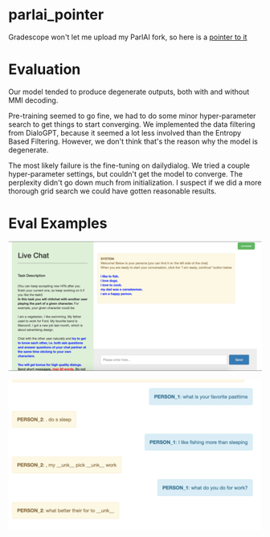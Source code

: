 # parlai_pointer

Gradescope won't let me upload my ParlAI fork, so here is a [pointer to it](https://github.com/mitchellgordon95/ParlAI) 

# Evaluation 

Our model tended to produce degenerate outputs, both with and without MMI decoding. 

Pre-training seemed to go fine, we had to do some minor hyper-parameter search
to get things to start converging. We implemented the data filtering from
DialoGPT, because it seemed a lot less involved than the Entropy Based Filtering. However, we don't think that's the reason why the model is degenerate.

The most likely failure is the fine-tuning on dailydialog. We tried a couple hyper-parameter settings, but couldn't get the model to converge. The perplexity didn't go down much from initialization. I suspect if we did a more thorough grid search we could have gotten reasonable results.

# Eval Examples

![alt text](https://github.com/esteng/parlai_pointer/blob/master/mturk/screen1.png "Qualification Task")

![alt text](https://github.com/esteng/parlai_pointer/blob/master/mturk/screen2.png "Example Dialog")
